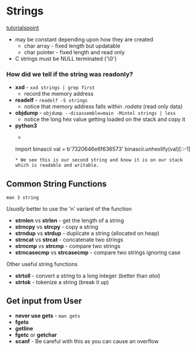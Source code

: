 # Strings
[tutorialspoint](https://www.tutorialspoint.com/cprogramming/c_strings.htm)
* may be constant depending upon how they are created
	* char array - fixed length but updatable
	* char pointer - fixed length and read only
* C strings must be NULL terminated ('\0')

### How did we tell if the string was readonly?
* **xxd** - `xxd strings | grep first`
	* record the memory address
* **readelf** - `readelf -S strings`
	* notice that memory address falls within *.rodata* (read only data)
* **objdump** - `objdump --disassemble=main -Mintel strings | less`
	* notice the long hex value getting loaded on the stack and copy it
* **python3**
	* ```python3
	import binascii
	val = b'7320646e6f636573'
	binascii.unhexlify(val)[::-1]
	```
	* We see this is our second string and know it is on our stack which is readable and writable.

## Common String Functions
`man 3 string`

*Usually* better to use the 'n' variant of the function
* **strnlen** vs **strlen** - get the length of a string
* **strncpy** vs **strcpy** - copy a string
* **strndup** vs **strdup** - duplicate a string (allocated on heap)
* **strncat** vs **strcat** - concatenate two strings
* **strncmp** vs **strcmp** - compare two strings
* **strncasecmp** vs **strcasecmp** - compare two strings ignoring case

Other useful string functions
* **strtoll** - convert a string to a long integer (better than *atoi*)
* **strtok** - tokenize a string (break it up)

## Get input from User
* **never use gets** - `man gets`
* **fgets**
* **getline**
* **fgetc** or **getchar**
* **scanf** - Be careful with this as you can cause an overflow
